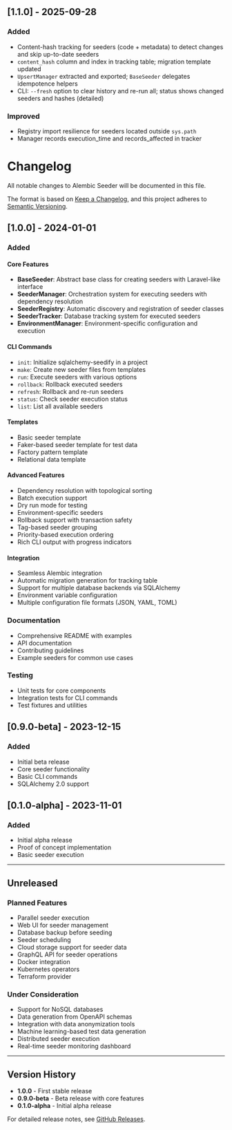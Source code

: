 ## [1.1.0] - 2025-09-28

### Added
- Content-hash tracking for seeders (code + metadata) to detect changes and skip up-to-date seeders
- `content_hash` column and index in tracking table; migration template updated
- `UpsertManager` extracted and exported; `BaseSeeder` delegates idempotence helpers
- CLI: `--fresh` option to clear history and re-run all; status shows changed seeders and hashes (detailed)

### Improved
- Registry import resilience for seeders located outside `sys.path`
- Manager records execution_time and records_affected in tracker

# Changelog

All notable changes to Alembic Seeder will be documented in this file.

The format is based on [Keep a Changelog](https://keepachangelog.com/en/1.0.0/),
and this project adheres to [Semantic Versioning](https://semver.org/spec/v2.0.0.html).

## [1.0.0] - 2024-01-01

### Added

#### Core Features
- **BaseSeeder**: Abstract base class for creating seeders with Laravel-like interface
- **SeederManager**: Orchestration system for executing seeders with dependency resolution
- **SeederRegistry**: Automatic discovery and registration of seeder classes
- **SeederTracker**: Database tracking system for executed seeders
- **EnvironmentManager**: Environment-specific configuration and execution

#### CLI Commands
- `init`: Initialize sqlalchemy-seedify in a project
- `make`: Create new seeder files from templates
- `run`: Execute seeders with various options
- `rollback`: Rollback executed seeders
- `refresh`: Rollback and re-run seeders
- `status`: Check seeder execution status
- `list`: List all available seeders

#### Templates
- Basic seeder template
- Faker-based seeder template for test data
- Factory pattern template
- Relational data template

#### Advanced Features
- Dependency resolution with topological sorting
- Batch execution support
- Dry run mode for testing
- Environment-specific seeders
- Rollback support with transaction safety
- Tag-based seeder grouping
- Priority-based execution ordering
- Rich CLI output with progress indicators

#### Integration
- Seamless Alembic integration
- Automatic migration generation for tracking table
- Support for multiple database backends via SQLAlchemy
- Environment variable configuration
- Multiple configuration file formats (JSON, YAML, TOML)

### Documentation
- Comprehensive README with examples
- API documentation
- Contributing guidelines
- Example seeders for common use cases

### Testing
- Unit tests for core components
- Integration tests for CLI commands
- Test fixtures and utilities

## [0.9.0-beta] - 2023-12-15

### Added
- Initial beta release
- Core seeder functionality
- Basic CLI commands
- SQLAlchemy 2.0 support

## [0.1.0-alpha] - 2023-11-01

### Added
- Initial alpha release
- Proof of concept implementation
- Basic seeder execution

---

## Unreleased

### Planned Features
- Parallel seeder execution
- Web UI for seeder management
- Database backup before seeding
- Seeder scheduling
- Cloud storage support for seeder data
- GraphQL API for seeder operations
- Docker integration
- Kubernetes operators
- Terraform provider

### Under Consideration
- Support for NoSQL databases
- Data generation from OpenAPI schemas
- Integration with data anonymization tools
- Machine learning-based test data generation
- Distributed seeder execution
- Real-time seeder monitoring dashboard

---

## Version History

- **1.0.0** - First stable release
- **0.9.0-beta** - Beta release with core features
- **0.1.0-alpha** - Initial alpha release

For detailed release notes, see [GitHub Releases](https://github.com/sqlalchemy-seedify/sqlalchemy-seedify/releases).